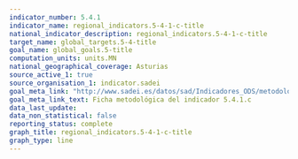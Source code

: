```yaml
---
indicator_number: 5.4.1
indicator_name: regional_indicators.5-4-1-c-title
national_indicator_description: regional_indicators.5-4-1-c-title
target_name: global_targets.5-4-title
goal_name: global_goals.5-title
computation_units: units.MN
national_geographical_coverage: Asturias
source_active_1: true
source_organisation_1: indicator.sadei
goal_meta_link: "http://www.sadei.es/datos/sad/Indicadores_ODS/metodologia/5.4.1.c.pdf"
goal_meta_link_text: Ficha metodológica del indicador 5.4.1.c
data_last_update:  
data_non_statistical: false
reporting_status: complete
graph_title: regional_indicators.5-4-1-c-title
graph_type: line
---
```

